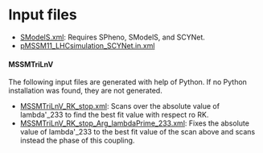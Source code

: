 # Input files

- [SModelS.xml](SModelS.html): Requires SPheno, SModelS, and SCYNet.
- [pMSSM11_LHCsimulation_SCYNet.in.xml](pMSSM11_LHCsimulation_SCYNet.html)

#### MSSMTriLnV
The following input files are generated with help of Python. If no Python installation was found, they are not generated.
- [MSSMTriLnV_RK_stop.xml](MSSMTriLnV_RK_stop.html): Scans over the absolute value of lambda'_233 to find the best fit value with respect ro RK.
- [MSSMTriLnV_RK_stop_Arg_lambdaPrime_233.xml](MSSMTriLnV_RK_stop_Arg_lambdaPrime_233.html): Fixes the absolute value of lambda'_233 to the best fit value of the scan above and scans instead the phase of this coupling.

